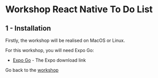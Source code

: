 # Workshop React Native To Do List

## 1 - Installation

Firstly, the workshop will be realised on MacOS or Linux.

For this workshop, you will need Expo Go:

- [Expo Go](https://docs.expo.dev/get-started/installation/) - The Expo download link

Go back to the [workshop](./README.md)
